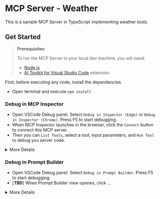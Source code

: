 # MCP Server - Weather

This is a sample MCP Server in TypeScript implementing weather tools.

## Get Started

> **Prerequisites**
>
> To run the MCP Server in your local dev machine, you will need:
>
> - [Node.js](https://nodejs.org/)
> - [AI Toolkit for Visual Studio Code](https://aka.ms/aitoolkit) extension

First, before executing any code, install the dependencies.

- Open terminal and execute `npm install`

### Debug in MCP Inspector

- Open VSCode Debug panel. Select `Debug in Inspector (Edge)` or `Debug in Inspector (Chrome)`. Press F5 to start debugging.
- When MCP Inspector launches in the browser, click the `Connect` button to connect this MCP server.
- Then you can `List Tools`, select a tool, input parameters, and `Run Tool` to debug you server code.

<details>
  <summary>More Details</summary>

  When launching debugging, it runs two tasks

  - first, the MCP server is launched (by default on port 3001)
  - then, the MCP Inspector is launched (by default on port 5173 and 3000)

  The whole definition can be found in [tasks.json](.vscode/tasks.json). You can also edit [launch.json](.vscode/launch.json), [tasks.json](.vscode/tasks.json), [index.ts](src/index.ts) to change above ports.

</details>

### Debug in Prompt Builder

- Open VSCode Debug panel. Select `Debug in Prompt Builder`. Press F5 to start debugging.
- [***TBD***] When Prompt Builder view openes, click ...

<details>
  <summary>More Details</summary>

  When launching debugging, it runs two tasks

  - first, the MCP server is launched (by default on port 3001)
  - then, the AI Toolkit's Prompt Builder is opened with MCP server endpoint pre-filled

  The whole definition can be found in [tasks.json](.vscode/tasks.json). You can also edit [launch.json](.vscode/launch.json), [tasks.json](.vscode/tasks.json), [index.ts](src/index.ts) to change above ports.

</details>
